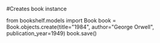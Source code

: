 #Creates book instance

from bookshelf.models import Book
book = Book.objects.create(title="1984", author="George Orwell", publication_year=1949)
book.save()